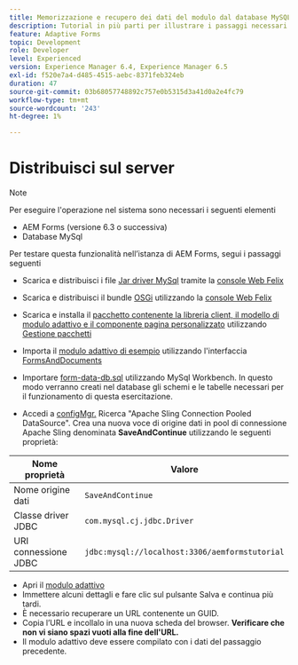 ```yaml
---
title: Memorizzazione e recupero dei dati del modulo dal database MySQL - Distribuzione
description: Tutorial in più parti per illustrare i passaggi necessari per l’archiviazione e il recupero dei dati del modulo
feature: Adaptive Forms
topic: Development
role: Developer
level: Experienced
version: Experience Manager 6.4, Experience Manager 6.5
exl-id: f520e7a4-d485-4515-aebc-8371feb324eb
duration: 47
source-git-commit: 03b68057748892c757e0b5315d3a41d0a2e4fc79
workflow-type: tm+mt
source-wordcount: '243'
ht-degree: 1%

---
```


# Distribuisci sul server

>[!NOTE]
>
>Per eseguire l&#39;operazione nel sistema sono necessari i seguenti elementi
>
>* AEM Forms (versione 6.3 o successiva)
>* Database MySql

Per testare questa funzionalità nell’istanza di AEM Forms, segui i passaggi seguenti

* Scarica e distribuisci i file [Jar driver MySql](assets/mysqldriver.jar) tramite la [console Web Felix](http://localhost:4502/system/console/bundles)
* Scarica e distribuisci il bundle [OSGi](assets/SaveAndContinue.SaveAndContinue.core-1.0-SNAPSHOT.jar) utilizzando la [console Web Felix](http://localhost:4502/system/console/bundles)
* Scarica e installa il [pacchetto contenente la libreria client, il modello di modulo adattivo e il componente pagina personalizzato](assets/store-and-fetch-af-with-data.zip) utilizzando [Gestione pacchetti](http://localhost:4502/crx/packmgr/index.jsp)
* Importa il [modulo adattivo di esempio](assets/sample-adaptive-form.zip) utilizzando l&#39;interfaccia [FormsAndDocuments](http://localhost:4502/aem/forms.html/content/dam/formsanddocuments)

* Importare [form-data-db.sql](assets/form-data-db.sql) utilizzando MySql Workbench. In questo modo verranno creati nel database gli schemi e le tabelle necessari per il funzionamento di questa esercitazione.
* Accedi a [configMgr.](http://localhost:4502/system/console/configMgr) Ricerca &quot;Apache Sling Connection Pooled DataSource&quot;. Crea una nuova voce di origine dati in pool di connessione Apache Sling denominata **SaveAndContinue** utilizzando le seguenti proprietà:

| Nome proprietà | Valore |
| ------------------------|---------------------------------------|
| Nome origine dati | `SaveAndContinue` |
| Classe driver JDBC | `com.mysql.cj.jdbc.Driver` |
| URI connessione JDBC | `jdbc:mysql://localhost:3306/aemformstutorial` |

* Apri il [modulo adattivo](http://localhost:4502/content/dam/formsanddocuments/demostoreandretrieveformdata/jcr:content?wcmmode=disabled)
* Immettere alcuni dettagli e fare clic sul pulsante Salva e continua più tardi.
* È necessario recuperare un URL contenente un GUID.
* Copia l’URL e incollalo in una nuova scheda del browser. **Verificare che non vi siano spazi vuoti alla fine dell&#39;URL.**
* Il modulo adattivo deve essere compilato con i dati del passaggio precedente.
